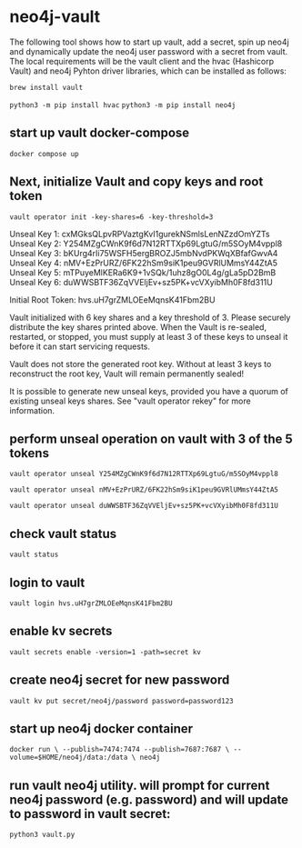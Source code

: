 # neo4j-vault
The following tool shows how to start up vault, add a secret, spin up neo4j and dynamically update the neo4j user password with a secret from vault. The local requirements will be the vault client and the hvac (Hashicorp Vault) and neo4j Pyhton driver libraries, which can be installed as follows:

`brew install vault`

`python3 -m pip install hvac`
`python3 -m pip install neo4j`

## start up vault docker-compose

`docker compose up`

## Next, initialize Vault and copy keys and root token

`vault operator init -key-shares=6 -key-threshold=3`

Unseal Key 1: cxMGksQLpvRPVaztgKvI1gurekNSmlsLenNZzdOmYZTs
Unseal Key 2: Y254MZgCWnK9f6d7N12RTTXp69LgtuG/m5SOyM4vppl8
Unseal Key 3: bKUrg4rIi75WSFH5ergBROZJ5mbNvdPKWqXBfafGwvA4
Unseal Key 4: nMV+EzPrURZ/6FK22hSm9siK1peu9GVRlUMmsY44ZtA5
Unseal Key 5: mTPuyeMlKERa6K9+1vSQk/1uhz8gO0L4g/gLa5pD2BmB
Unseal Key 6: duWWSBTF36ZqVVEljEv+sz5PK+vcVXyibMh0F8fd311U

Initial Root Token: hvs.uH7grZMLOEeMqnsK41Fbm2BU

Vault initialized with 6 key shares and a key threshold of 3. Please securely
distribute the key shares printed above. When the Vault is re-sealed,
restarted, or stopped, you must supply at least 3 of these keys to unseal it
before it can start servicing requests.

Vault does not store the generated root key. Without at least 3 keys to
reconstruct the root key, Vault will remain permanently sealed!

It is possible to generate new unseal keys, provided you have a quorum of
existing unseal keys shares. See "vault operator rekey" for more information.

## perform unseal operation on vault with 3 of the 5 tokens
`vault operator unseal Y254MZgCWnK9f6d7N12RTTXp69LgtuG/m5SOyM4vppl8`

`vault operator unseal nMV+EzPrURZ/6FK22hSm9siK1peu9GVRlUMmsY44ZtA5`

`vault operator unseal duWWSBTF36ZqVVEljEv+sz5PK+vcVXyibMh0F8fd311U`

## check vault status
`vault status`

## login to vault
`vault login hvs.uH7grZMLOEeMqnsK41Fbm2BU`

## enable kv secrets
`vault secrets enable -version=1 -path=secret kv`

## create neo4j secret for new password
`vault kv put secret/neo4j/password password=password123`

## start up neo4j docker container
`docker run \
    --publish=7474:7474 --publish=7687:7687 \
    --volume=$HOME/neo4j/data:/data \
    neo4j`

## run vault neo4j utility. will prompt for current neo4j password (e.g. password) and will update to password in vault secret:
`python3 vault.py`

